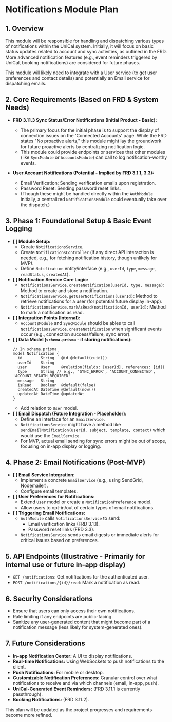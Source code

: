 # Notifications Module Plan

## 1. Overview

This module will be responsible for handling and dispatching various types of notifications within the UniCal system. Initially, it will focus on basic status updates related to account and sync activities, as outlined in the FRD. More advanced notification features (e.g., event reminders triggered by UniCal, booking notifications) are considered for future phases.

This module will likely need to integrate with a User service (to get user preferences and contact details) and potentially an Email service for dispatching emails.

## 2. Core Requirements (Based on FRD & System Needs)

*   **FRD 3.11.3 Sync Status/Error Notifications (Initial Product - Basic):**
    *   The primary focus for the initial phase is to support the display of connection issues on the \'Connected Accounts\' page. While the FRD states "No proactive alerts," this module might lay the groundwork for future proactive alerts by centralizing notification logic.
    *   This module could provide endpoints or services that other modules (like `SyncModule` or `AccountsModule`) can call to log notification-worthy events.

*   **User Account Notifications (Potential - Implied by FRD 3.1.1, 3.3):**
    *   Email Verification: Sending verification emails upon registration.
    *   Password Reset: Sending password reset links.
    *   (Though these might be handled directly within the `AuthModule` initially, a centralized `NotificationsModule` could eventually take over the dispatch.)

## 3. Phase 1: Foundational Setup & Basic Event Logging

*   **[ ] Module Setup:**
    *   Create `NotificationsService`.
    *   Create `NotificationsController` (if any direct API interaction is needed, e.g., for fetching notification history, though unlikely for MVP).
    *   Define `Notification` entity/interface (e.g., `userId`, `type`, `message`, `readStatus`, `createdAt`).
*   **[ ] Notification Service Core Logic:**
    *   `NotificationsService.createNotification(userId, type, message)`: Method to create and store a notification.
    *   `NotificationsService.getUserNotifications(userId)`: Method to retrieve notifications for a user (for potential future display in-app).
    *   `NotificationsService.markAsRead(notificationId, userId)`: Method to mark a notification as read.
*   **[ ] Integration Points (Internal):**
    *   `AccountsModule` and `SyncModule` should be ables to call `NotificationsService.createNotification` when significant events occur (e.g., connection success/failure, sync error).
*   **[ ] Data Model (`schema.prisma` - if storing notifications):**
    ```prisma
    // In schema.prisma
    model Notification {
      id        String   @id @default(cuid())
      userId    String
      user      User     @relation(fields: [userId], references: [id])
      type      String // e.g., 'SYNC_ERROR', 'ACCOUNT_CONNECTED', 'ACCOUNT_REAUTH_REQUIRED'
      message   String
      isRead    Boolean  @default(false)
      createdAt DateTime @default(now())
      updatedAt DateTime @updatedAt
    }
    ```
    *   Add relation to `User` model.
*   **[ ] Email Dispatch (Future Integration - Placeholder):**
    *   Define an interface for an `EmailService`.
    *   `NotificationsService` might have a method like `sendEmailNotification(userId, subject, template, context)` which would use the `EmailService`.
    *   For MVP, actual email sending for sync errors might be out of scope, focusing on in-app display or logging.

## 4. Phase 2: Email Notifications (Post-MVP)

*   **[ ] Email Service Integration:**
    *   Implement a concrete `EmailService` (e.g., using SendGrid, Nodemailer).
    *   Configure email templates.
*   **[ ] User Preferences for Notifications:**
    *   Extend `User` model or create a `NotificationPreference` model.
    *   Allow users to opt-in/out of certain types of email notifications.
*   **[ ] Triggering Email Notifications:**
    *   `AuthModule` calls `NotificationsService` to send:
        *   Email verification links (FRD 3.1.1).
        *   Password reset links (FRD 3.3).
    *   `NotificationsService` sends email digests or immediate alerts for critical issues based on preferences.

## 5. API Endpoints (Illustrative - Primarily for internal use or future in-app display)

*   `GET /notifications`: Get notifications for the authenticated user.
*   `POST /notifications/{id}/read`: Mark a notification as read.

## 6. Security Considerations

*   Ensure that users can only access their own notifications.
*   Rate limiting if any endpoints are public-facing.
*   Sanitize any user-generated content that might become part of a notification message (less likely for system-generated ones).

## 7. Future Considerations

*   **In-app Notification Center:** A UI to display notifications.
*   **Real-time Notifications:** Using WebSockets to push notifications to the client.
*   **Push Notifications:** For mobile or desktop.
*   **Customizable Notification Preferences:** Granular control over what notifications to receive and via which channels (email, in-app, push).
*   **UniCal-Generated Event Reminders:** (FRD 3.11.1 is currently passthrough).
*   **Booking Notifications:** (FRD 3.11.2).

This plan will be updated as the project progresses and requirements become more refined.
